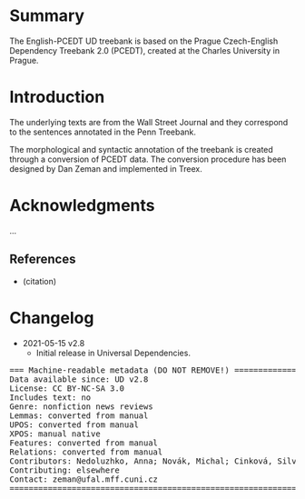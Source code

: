 # Summary

The English-PCEDT UD treebank is based on the Prague Czech-English Dependency Treebank 2.0 (PCEDT),
created at the Charles University in Prague.


# Introduction

The underlying texts are from the Wall Street Journal and they
correspond to the sentences annotated in the Penn Treebank.

The morphological and syntactic annotation of the treebank is created
through a conversion of PCEDT data. The conversion procedure has been designed by
Dan Zeman and implemented in Treex.


# Acknowledgments

...

## References

* (citation)


# Changelog

* 2021-05-15 v2.8
  * Initial release in Universal Dependencies.


<pre>
=== Machine-readable metadata (DO NOT REMOVE!) ================================
Data available since: UD v2.8
License: CC BY-NC-SA 3.0
Includes text: no
Genre: nonfiction news reviews
Lemmas: converted from manual
UPOS: converted from manual
XPOS: manual native
Features: converted from manual
Relations: converted from manual
Contributors: Nedoluzhko, Anna; Novák, Michal; Cinková, Silvie; Mikulová, Marie; Mírovský, Jiří; Zeman, Daniel
Contributing: elsewhere
Contact: zeman@ufal.mff.cuni.cz
===============================================================================
</pre>
